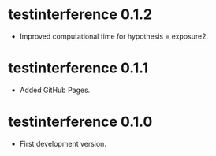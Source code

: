 # testinterference 0.1.2

* Improved computational time for hypothesis = exposure2.

# testinterference 0.1.1

* Added GitHub Pages.

# testinterference 0.1.0

* First development version.
